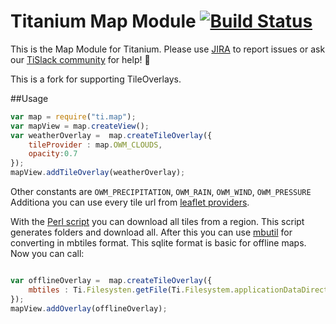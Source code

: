 # Titanium Map Module [![Build Status](https://travis-ci.org/appcelerator-modules/ti.map.svg)](https://travis-ci.org/appcelerator-modules/ti.map)

This is the Map Module for Titanium. Please use [JIRA](http://jira.appcelerator.org) to report issues or ask our [TiSlack community](http://tislack.org) for help! :rocket:

This is a fork for supporting TileOverlays. 

##Usage
```javascript
var map = require("ti.map");
var mapView = map.createView();
var weatherOverlay =  map.createTileOverlay({
    tileProvider : map.OWM_CLOUDS,
    opacity:0.7
});
mapView.addTileOverlay(weatherOverlay);
```
Other constants are `OWM_PRECIPITATION`, `OWM_RAIN`, `OWM_WIND`, `OWM_PRESSURE`
Additiona you can use every tile url from [leaflet providers](http://leaflet-extras.github.io/leaflet-providers/).

With the [Perl script](http://search.cpan.org/~rotkraut/Geo-OSM-Tiles-0.01/downloadosmtiles.pl) you can download all tiles from a region. This script generates folders and download all. After this you can use [mbutil](https://github.com/mapbox/mbutil/) for converting in mbtiles format. This sqlite format is basic for offline maps. Now you can call:
```javascript

var offlineOverlay =  map.createTileOverlay({
    mbtiles : Ti.Filesysten.getFile(Ti.Filesystem.applicationDataDirectory,"mbtiles","hamburg").nativPath,
});
mapView.addOverlay(offlineOverlay);
```

